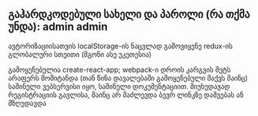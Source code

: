 ## გაჰარდკოდებული სახელი და პაროლი (რა თქმა უნდა): admin admin
ავტორიზაციისათვის localStorage-ის ნაცვლად გამოვიყენე redux-ის გლობალური სთეითი (მგონი ასე უკეთესია)

გამოყენებულია create-react-app; webpack-ი დროის კარგვის მეტს არაფერს მომიტანდა (თან წინა დავალებაში გამოყენებული მაქვს მაინც)
საშინელი ვებსერვისი იყო, საშინელი დოკუმენტაციით. მიუხედავად რეგისტრაციის გავლისა, მაინც არ მაძლევდა ბევრ ლინკზე დაშვებას ან მზღუდავდა
